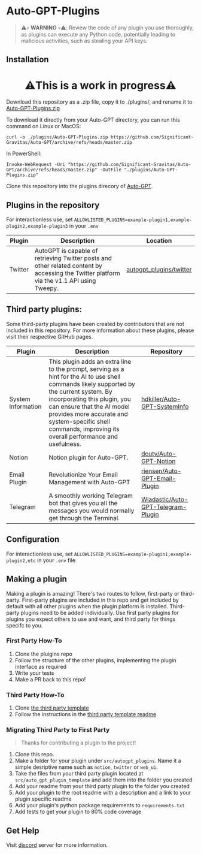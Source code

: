 # Auto-GPT-Plugins


> ⚠️💀 **WARNING** 💀⚠️:
> Review the code of any plugin you use thoroughly, as plugins can execute any Python code, potentially leading to malicious activities, such as stealing your API keys.

## Installation

<h1 align=center> ⚠️This is a work in progress⚠️ </h1>
Download this repository as a .zip file, copy it to ./plugins/, and rename it to <a href="https://github.com/Significant-Gravitas/Auto-GPT/archive/refs/heads/master.zip">Auto-GPT-Plugins.zip</a>

To download it directly from your Auto-GPT directory, you can run this command on Linux or MacOS:

```
curl -o ./plugins/Auto-GPT-Plugins.zip https://github.com/Significant-Gravitas/Auto-GPT/archive/refs/heads/master.zip
```

In PowerShell:

```
Invoke-WebRequest -Uri "https://github.com/Significant-Gravitas/Auto-GPT/archive/refs/heads/master.zip" -OutFile "./plugins/Auto-GPT-Plugins.zip"
```

Clone this repository into the plugins direcory of [Auto-GPT](https://github.dev/Significant-Gravitas/Auto-GPT).

## Plugins in the repository

For interactionless use, set `ALLOWLISTED_PLUGINS=example-plugin1,example-plugin2,example-plugin3` in your `.env`


| Plugin       | Description     | Location |
|--------------|-----------|--------|
| Twitter      | AutoGPT is capable of retrieving Twitter posts and other related content by accessing the Twitter platform via the v1.1 API using Tweepy.| [autogpt_plugins/twitter](https://github.com/Significant-Gravitas/Auto-GPT-Plugins/tree/master/src/autogpt_plugins/twitter)

## Third party plugins:
Some third-party plugins have been created by contributors that are not included in this repository. For more information about these plugins, please visit their respective GitHub pages.

| Plugin       | Description     | Repository |
|--------------|-----------------|-------------|
| System Information      | This plugin adds an extra line to the prompt, serving as a hint for the AI to use shell commands likely supported by the current system. By incorporating this plugin, you can ensure that the AI model provides more accurate and system-specific shell commands, improving its overall performance and usefulness. | [hdkiller/Auto-GPT-SystemInfo](https://github.com/hdkiller/Auto-GPT-SystemInfo) |
| Notion      | Notion plugin for Auto-GPT.  | [doutv/Auto-GPT-Notion](https://github.com/doutv/Auto-GPT-Notion) |
| Email Plugin | Revolutionize Your Email Management with Auto-GPT | [riensen/Auto-GPT-Email-Plugin](https://github.com/riensen/Auto-GPT-Email-Plugin)
| Telegram | A smoothly working Telegram bot that gives you all the messages you would normally get through the Terminal. | [Wladastic/Auto-GPT-Telegram-Plugin](https://github.com/Wladastic/Auto-GPT-Telegram-Plugin)

## Configuration

For interactionless use, set `ALLOWLISTED_PLUGINS=example-plugin1,example-plugin2,etc` in your `.env` file. 

## Making a plugin

Making a plugin is amazing! There's two routes to follow, first-party or third-party. First-party plugins are included in this repo and get included by default with all other plugins when the plugin platform is installed. Third-party plugins need to be added individually. Use first party plugins for plugins you expect others to use and want, and third party for things specifc to you. 

### First Party How-To
1. Clone the pluigins repo
1. Follow the structure of the other plugins, implementing the plugin interface as required
1. Write your tests
1. Make a PR back to this repo!

### Third Party How-To
1. Clone [the third party template](https://github.com/Significant-Gravitas/Auto-GPT-Plugin-Template)
1. Follow the instructions in the [third party template readme](https://github.com/Significant-Gravitas/Auto-GPT-Plugin-Template)

### Migrating Third Party to First Party

> Thanks for contributing a plugin to the project!

1. Clone this repo.
1. Make a folder for your plugin under `src/autogpt_plugins`. Name it a simple desriptive name such as `notion`, `twitter` or `web_ui`.
1. Take the files from your third party plugin located at `src/auto_gpt_plugin_template` and add them into the folder you created
1. Add your readme from your third party plugin to the folder you created
1. Add your plugin to the root readme with a description and a link to your plugin specific readme
1. Add your plugin's python package requirements to `requirements.txt`
1. Add tests to get your plugin to 80% code coverage

## Get Help

Visit [discord](https://discord.gg/autogpt) server for more information.
